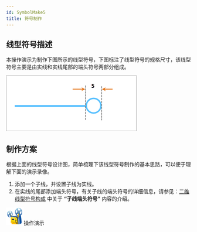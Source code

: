 ```yaml
---
id: SymbolMake5
title: 符号制作
---
```

## 线型符号描述

本操作演示为制作下图所示的线型符号，下图标注了线型符号的规格尺寸，该线型符号主要是由实线和实线尾部的端头符号两部分组成。

![](img/SymbolMake5.png)  

  
## 制作方案

根据上面的线型符号设计图，简单梳理下该线型符号制作的基本思路，可以便于理解下面的演示录像。

1. 添加一个子线，并设置子线为实线。
2. 在实线的尾部添加端头符号，有关子线的端头符号的详细信息，请参见：[二维线型符号构成](SymLineEditor0.htm) 中关于 **“子线端头符号”** 内容的介绍。

![](img/cineprojector.png)操作演示

